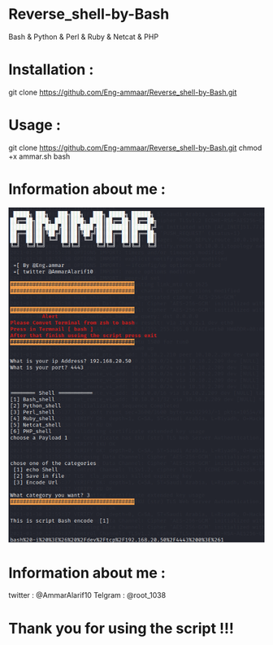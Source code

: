 # Reverse_shell-by-Bash

Bash & Python & Perl & Ruby & Netcat & PHP 

# Installation :

git clone  https://github.com/Eng-ammaar/Reverse_shell-by-Bash.git



# Usage :

git clone  https://github.com/Eng-ammaar/Reverse_shell-by-Bash.git
chmod +x ammar.sh 
bash

# Information about me  :

![alt text](https://github.com/Eng-ammaar/Reverse_shell-by-Bash/blob/main/ammar.png?raw=true)


# Information about me  :

twitter : @AmmarAlarif10
Telgram : @root_1038




# Thank you for using the script  !!! 
